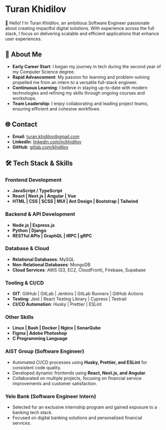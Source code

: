 # Turan Khidilov

👋 Hello! I'm Turan Khidilov, an ambitious Software Engineer passionate about creating impactful digital solutions. With experience across the full stack, I focus on delivering scalable and efficient applications that enhance user experiences.

## 🚀 About Me

- **Early Career Start**: I began my journey in tech during the second year of my Computer Science degree.
- **Rapid Advancement**: My passion for learning and problem-solving propelled me from an intern to a versatile full-stack engineer.
- **Continuous Learning**: I believe in staying up-to-date with modern technologies and refining my skills through ongoing courses and workshops.
- **Team Leadership**: I enjoy collaborating and leading project teams, ensuring efficient and cohesive workflows.

## 🌐 Contact

- **Email**: [turan.khidilov@gmail.com](mailto:turan.khidilov@gmail.com)
- **LinkedIn**: [linkedin.com/in/khidilov](https://www.linkedin.com/in/khidilov)
- **GitHub**: [gitlab.com/khidilov](https://gitlab.com/khidilov)

## 🛠️ Tech Stack & Skills

### **Frontend Development**
- **JavaScript / TypeScript**
- **React | Next.js | Angular | Vue**
- **HTML | CSS | SCSS | MUI | Ant Design | Bootstrap | Tailwind**

### **Backend & API Development**
- **Node.js | Express.js**
- **Python | Django**
- **RESTful APIs | GraphQL | tRPC | gRPC**

### **Database & Cloud**
- **Relational Databases**: MySQL
- **Non-Relational Databases**: MongoDB
- **Cloud Services**: AWS (S3, EC2, CloudFront), Firebase, Supabase

### **Tooling & CI/CD**
- **GIT**: GitHub | GitLab | Jenkins | GitLab Runners | GitHub Actions
- **Testing**: Jest | React Testing Library | Cypress | Testrail
- **CI/CD Automation**: Husky | Prettier | ESLint

### **Other Skills**
- **Linux | Bash | Docker | Nginx | SonarQube**
- **Figma | Adobe Photoshop**
- **C Programming Language**

### **AIST Group (Software Engineer)**
- Automated CI/CD processes using **Husky, Prettier, and ESLint** for consistent code quality.
- Developed dynamic frontends using **React, Next.js, and Angular**.
- Collaborated on multiple projects, focusing on financial service improvements and customer satisfaction.

### **Yelo Bank (Software Engineer Intern)**
- Selected for an exclusive internship program and gained exposure to a banking tech stack.
- Focused on digital banking solutions and personalized financial services.
